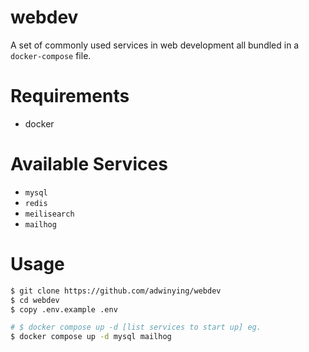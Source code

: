 # webdev

A set of commonly used services in web development all bundled in a `docker-compose` file.

# Requirements

- docker

# Available Services

- `mysql`
- `redis`
- `meilisearch`
- `mailhog`

# Usage

```bash
$ git clone https://github.com/adwinying/webdev
$ cd webdev
$ copy .env.example .env

# $ docker compose up -d [list services to start up] eg.
$ docker compose up -d mysql mailhog
```
